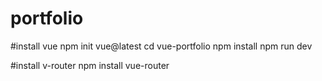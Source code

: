 # portfolio

#install vue
npm init vue@latest
cd vue-portfolio
npm install
npm run dev

#install v-router
npm install vue-router
